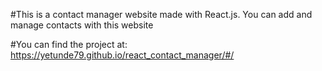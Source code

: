 #This is a contact manager website made with React.js. You can add and manage contacts with this website


#You can find the project at: https://yetunde79.github.io/react_contact_manager/#/